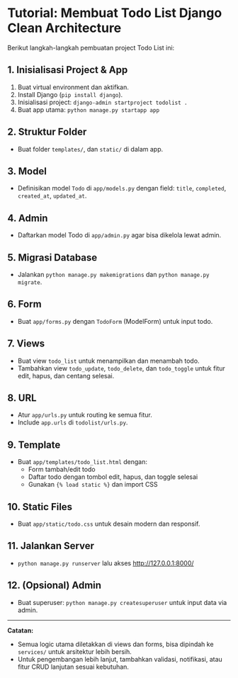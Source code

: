 # Tutorial: Membuat Todo List Django Clean Architecture

Berikut langkah-langkah pembuatan project Todo List ini:

## 1. Inisialisasi Project & App
1. Buat virtual environment dan aktifkan.
2. Install Django (`pip install django`).
3. Inisialisasi project: `django-admin startproject todolist .`
4. Buat app utama: `python manage.py startapp app`

## 2. Struktur Folder
- Buat folder `templates/`, dan `static/` di dalam app.

## 3. Model
- Definisikan model `Todo` di `app/models.py` dengan field: `title`, `completed`, `created_at`, `updated_at`.

## 4. Admin
- Daftarkan model Todo di `app/admin.py` agar bisa dikelola lewat admin.

## 5. Migrasi Database
- Jalankan `python manage.py makemigrations` dan `python manage.py migrate`.

## 6. Form
- Buat `app/forms.py` dengan `TodoForm` (ModelForm) untuk input todo.

## 7. Views
- Buat view `todo_list` untuk menampilkan dan menambah todo.
- Tambahkan view `todo_update`, `todo_delete`, dan `todo_toggle` untuk fitur edit, hapus, dan centang selesai.

## 8. URL
- Atur `app/urls.py` untuk routing ke semua fitur.
- Include `app.urls` di `todolist/urls.py`.

## 9. Template
- Buat `app/templates/todo_list.html` dengan:
  - Form tambah/edit todo
  - Daftar todo dengan tombol edit, hapus, dan toggle selesai
  - Gunakan `{% load static %}` dan import CSS

## 10. Static Files
- Buat `app/static/todo.css` untuk desain modern dan responsif.

## 11. Jalankan Server
- `python manage.py runserver` lalu akses http://127.0.0.1:8000/

## 12. (Opsional) Admin
- Buat superuser: `python manage.py createsuperuser` untuk input data via admin.

---

**Catatan:**
- Semua logic utama diletakkan di views dan forms, bisa dipindah ke `services/` untuk arsitektur lebih bersih.
- Untuk pengembangan lebih lanjut, tambahkan validasi, notifikasi, atau fitur CRUD lanjutan sesuai kebutuhan.

